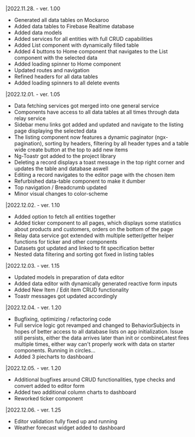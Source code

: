 |2022.11.28. - ver. 1.00

- Generated all data tables on Mockaroo
- Added data tables to Firebase Realtime database
- Added data models
- Added services for all entities with full CRUD capabilities
- Added List component with dynamically filled table
- Added 4 buttons to Home component that navigates to the List component with the selected data
- Added loading spinner to Home component
- Updated routes and navigation
- Refined headers for all data tables
- Added loading spinners to all delete events

|2022.12.01. - ver. 1.05

- Data fetching services got merged into one general service
- Components have access to all data tables at all times through data relay service
- Sidebar menu links got added and updated and navigate to the listing page displaying the selected data
- The listing component now features a dynamic paginator (ngx-pagination), sorting by headers, filtering by all header types and a table wide create button at the top to add new items
- Ng-Toastr got added to the project library
- Deleting a record displays a toast message in the top right corner and updates the table and database aswell
- Editing a record navigates to the editor page with the chosen item
- Refurbished data-table component to make it dumber
- Top navigation / Breadcrumb updated
- Minor visual changes to color-scheme

|2022.12.02. - ver. 1.10

- Added option to fetch all entities together
- Added ticker component to all pages, which displays some statistics about products and customers, orders on the bottom of the page
- Relay data service got extended with multiple setter/getter helper functions for ticker and other components
- Datasets got updated and linked to fit specification better
- Nested data filtering and sorting got fixed in listing tables

|2022.12.03. - ver. 1.15

- Updated models in preparation of data editor
- Added data editor with dynamically generated reactive form inputs
- Added New Item / Edit item CRUD functionality
- Toastr messages got updated accordingly

|2022.12.04. - ver. 1.20

- Bugfixing, optimizing / refactoring code
- Full service logic got revamped and changed to BehaviorSubjects in hopes of better access to all database lists on app initialization. Issue still persists, either the data arrives later than init or combineLatest fires multiple times, either way can't properly work with data on starter components. Running in circles...
- Added 3 piecharts to dashboard

|2022.12.05. - ver. 1.20

- Additional bugfixes around CRUD functionalities, type checks and convert added to editor form
- Added two additional column charts to dashboard
- Reworked ticker component

|2022.12.06. - ver. 1.25

- Editor validation fully fixed up and running
- Weather forecast widget added to dashboard
